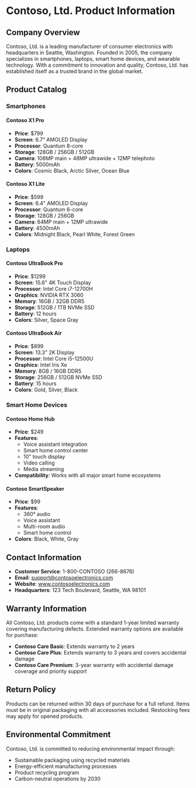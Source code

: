 # Contoso, Ltd. Product Information

## Company Overview

Contoso, Ltd. is a leading manufacturer of consumer electronics with headquarters in Seattle, Washington. Founded in 2005, the company specializes in smartphones, laptops, smart home devices, and wearable technology. With a commitment to innovation and quality, Contoso, Ltd. has established itself as a trusted brand in the global market.

## Product Catalog

### Smartphones

#### Contoso X1 Pro
- **Price**: $799
- **Screen**: 6.7" AMOLED Display
- **Processor**: Quantum 8-core
- **Storage**: 128GB / 256GB / 512GB
- **Camera**: 108MP main + 48MP ultrawide + 12MP telephoto
- **Battery**: 5000mAh
- **Colors**: Cosmic Black, Arctic Silver, Ocean Blue

#### Contoso X1 Lite
- **Price**: $599
- **Screen**: 6.4" AMOLED Display
- **Processor**: Quantum 6-core
- **Storage**: 128GB / 256GB
- **Camera**: 64MP main + 12MP ultrawide
- **Battery**: 4500mAh
- **Colors**: Midnight Black, Pearl White, Forest Green

### Laptops

#### Contoso UltraBook Pro
- **Price**: $1299
- **Screen**: 15.6" 4K Touch Display
- **Processor**: Intel Core i7-12700H
- **Graphics**: NVIDIA RTX 3060
- **Memory**: 16GB / 32GB DDR5
- **Storage**: 512GB / 1TB NVMe SSD
- **Battery**: 12 hours
- **Colors**: Silver, Space Gray

#### Contoso UltraBook Air
- **Price**: $899
- **Screen**: 13.3" 2K Display
- **Processor**: Intel Core i5-12500U
- **Graphics**: Intel Iris Xe
- **Memory**: 8GB / 16GB DDR5
- **Storage**: 256GB / 512GB NVMe SSD
- **Battery**: 15 hours
- **Colors**: Gold, Silver, Black

### Smart Home Devices

#### Contoso Home Hub
- **Price**: $249
- **Features**:
  - Voice assistant integration
  - Smart home control center
  - 10" touch display
  - Video calling
  - Media streaming
- **Compatibility**: Works with all major smart home ecosystems

#### Contoso SmartSpeaker
- **Price**: $99
- **Features**:
  - 360° audio
  - Voice assistant
  - Multi-room audio
  - Smart home control
- **Colors**: Black, White, Gray

## Contact Information

- **Customer Service**: 1-800-CONTOSO (266-8676)
- **Email**: support@contosoelectronics.com
- **Website**: www.contosoelectronics.com
- **Headquarters**: 123 Tech Boulevard, Seattle, WA 98101

## Warranty Information

All Contoso, Ltd. products come with a standard 1-year limited warranty covering manufacturing defects. Extended warranty options are available for purchase:

- **Contoso Care Basic**: Extends warranty to 2 years
- **Contoso Care Plus**: Extends warranty to 3 years and covers accidental damage
- **Contoso Care Premium**: 3-year warranty with accidental damage coverage and priority support

## Return Policy

Products can be returned within 30 days of purchase for a full refund. Items must be in original packaging with all accessories included. Restocking fees may apply for opened products.

## Environmental Commitment

Contoso, Ltd. is committed to reducing environmental impact through:
- Sustainable packaging using recycled materials
- Energy-efficient manufacturing processes
- Product recycling program
- Carbon-neutral operations by 2030
